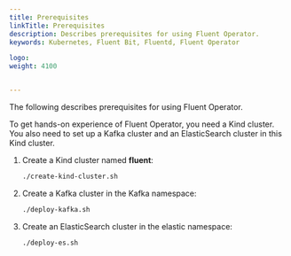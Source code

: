```yaml
---
title: Prerequisites
linkTitle: Prerequisites
description: Describes prerequisites for using Fluent Operator.
keywords: Kubernetes, Fluent Bit, Fluentd, Fluent Operator

logo: 
weight: 4100


---
```


The following describes prerequisites for using Fluent Operator.

To get hands-on experience of Fluent Operator, you need a Kind cluster. You also need to set up a Kafka cluster and an ElasticSearch cluster in this Kind cluster.

1. Create a Kind cluster named **fluent**:

   ```bash
   ./create-kind-cluster.sh
   ```

2. Create a Kafka cluster in the Kafka namespace:

   ```bash
   ./deploy-kafka.sh
   ```

3. Create an ElasticSearch cluster in the elastic namespace:

   ```bash
   ./deploy-es.sh
   ```

   

